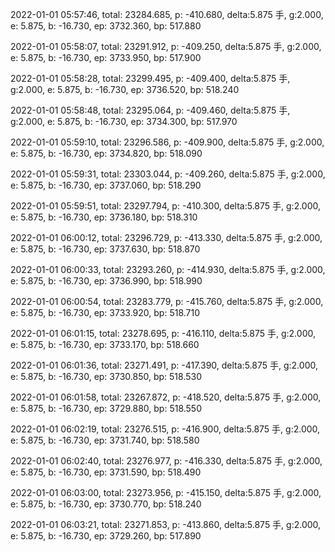 2022-01-01 05:57:46, total: 23284.685, p: -410.680, delta:5.875 手, g:2.000, e: 5.875, b: -16.730, ep: 3732.360, bp: 517.880

2022-01-01 05:58:07, total: 23291.912, p: -409.250, delta:5.875 手, g:2.000, e: 5.875, b: -16.730, ep: 3733.950, bp: 517.900

2022-01-01 05:58:28, total: 23299.495, p: -409.400, delta:5.875 手, g:2.000, e: 5.875, b: -16.730, ep: 3736.520, bp: 518.240

2022-01-01 05:58:48, total: 23295.064, p: -409.460, delta:5.875 手, g:2.000, e: 5.875, b: -16.730, ep: 3734.300, bp: 517.970

2022-01-01 05:59:10, total: 23296.586, p: -409.900, delta:5.875 手, g:2.000, e: 5.875, b: -16.730, ep: 3734.820, bp: 518.090

2022-01-01 05:59:31, total: 23303.044, p: -409.260, delta:5.875 手, g:2.000, e: 5.875, b: -16.730, ep: 3737.060, bp: 518.290

2022-01-01 05:59:51, total: 23297.794, p: -410.300, delta:5.875 手, g:2.000, e: 5.875, b: -16.730, ep: 3736.180, bp: 518.310

2022-01-01 06:00:12, total: 23296.729, p: -413.330, delta:5.875 手, g:2.000, e: 5.875, b: -16.730, ep: 3737.630, bp: 518.870

2022-01-01 06:00:33, total: 23293.260, p: -414.930, delta:5.875 手, g:2.000, e: 5.875, b: -16.730, ep: 3736.990, bp: 518.990

2022-01-01 06:00:54, total: 23283.779, p: -415.760, delta:5.875 手, g:2.000, e: 5.875, b: -16.730, ep: 3733.920, bp: 518.710

2022-01-01 06:01:15, total: 23278.695, p: -416.110, delta:5.875 手, g:2.000, e: 5.875, b: -16.730, ep: 3733.170, bp: 518.660

2022-01-01 06:01:36, total: 23271.491, p: -417.390, delta:5.875 手, g:2.000, e: 5.875, b: -16.730, ep: 3730.850, bp: 518.530

2022-01-01 06:01:58, total: 23267.872, p: -418.520, delta:5.875 手, g:2.000, e: 5.875, b: -16.730, ep: 3729.880, bp: 518.550

2022-01-01 06:02:19, total: 23276.515, p: -416.900, delta:5.875 手, g:2.000, e: 5.875, b: -16.730, ep: 3731.740, bp: 518.580

2022-01-01 06:02:40, total: 23276.977, p: -416.330, delta:5.875 手, g:2.000, e: 5.875, b: -16.730, ep: 3731.590, bp: 518.490

2022-01-01 06:03:00, total: 23273.956, p: -415.150, delta:5.875 手, g:2.000, e: 5.875, b: -16.730, ep: 3730.770, bp: 518.240

2022-01-01 06:03:21, total: 23271.853, p: -413.860, delta:5.875 手, g:2.000, e: 5.875, b: -16.730, ep: 3729.260, bp: 517.890